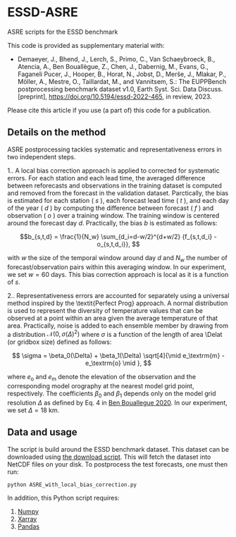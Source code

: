 # ESSD-ASRE
ASRE scripts for the ESSD benchmark

This code is provided as supplementary material with:

* Demaeyer, J., Bhend, J., Lerch, S., Primo, C., Van Schaeybroeck, B., Atencia, A., Ben Bouallègue, Z., Chen, J., Dabernig, M., Evans, G., Faganeli Pucer, J., Hooper, B., Horat, N., Jobst, D., Merše, J., Mlakar, P., Möller, A., Mestre, O., Taillardat, M., and Vannitsem, S.: The EUPPBench postprocessing benchmark dataset v1.0, Earth Syst. Sci. Data Discuss. [preprint], https://doi.org/10.5194/essd-2022-465, in review, 2023.

Please cite this article if you use (a part of) this code for a publication.

## Details on the method 

ASRE postprocessing tackles systematic and representativeness errors in two independent steps. 

1.. A local bias correction approach is applied to corrected for systematic errors.
For each station and each lead time, the averaged difference between reforecasts and observations in the training dataset is computed and removed from the forecast in the validation dataset. Parctically, the bias is estimated for each station ( $s$ ), each forecast lead time ( $t$ ), and each day of the year ( $d$ ) by computing the difference between forecast ( $f$ ) and observation ( $o$ ) over a training window. The training window is centered around the forecast day $d$. Practically, the bias $b$ is estimated as follows: 

$$b_{s,t,d} = \frac{1}{N_w} \sum_{d_i=d-w/2}^{d+w/2} {f_{s,t,d_i} -o_{s,t,d_i}}, $$

with $w$ the size of the temporal window around day $d$ and $N_w$ the number of forecast/observation pairs within this averaging window. In our experiment, we set $w=60$ days. This bias correction approach is local as it is a function of $s$.

2.. Representativeness errors are accounted for separately using a universal method inspired by the \textit{Perfect Prog} approach. A normal distribution is used to represent the diversity of temperature values that can be observed at a point within an area given the average temperature of that area. Practically, noise is added to each ensemble member by drawing from a distribution $\mathcal{N}(0,\sigma({\Delta})^2)$ where $\sigma$ is a function of the length of area \Delat (or gridbox size) defined as follows: 

$$ \sigma  = \beta_0(\Delta) + \beta_1(\Delta) \sqrt[4]{\mid e_\textrm{m} - e_\textrm{o} \mid }, $$

where $e_\textrm{o}$ and $e_\textrm{m}$ denote the elevation of the observation and the corresponding model orography at the nearest model grid point, respectively.  The coefficients $\beta_0$ and $\beta_1$ depends only on the model grid resolution $\Delta$ as defined by Eq. 4 in [Ben Bouallegue 2020](https://www.ecmwf.int/sites/default/files/elibrary/2020/19544-accounting-represenstativeness-verification-ensemble-forecasts.pdf). In our experiment, we set $\Delta=18$ km.


## Data and usage

The script is build around the ESSD benchmark dataset.
This dataset can be downloaded using [the download script](https://github.com/EUPP-benchmark/ESSD-benchmark-datasets). This will fetch the dataset into NetCDF files on your disk. To postprocess the test forecasts, one must then run:

    python ASRE_with_local_bias_correction.py

In addition, this Python script requires:

1. [Numpy](https://numpy.org/)
2. [Xarray](https://xarray.pydata.org/)
3. [Pandas](https://pandas.pydata.org/)


